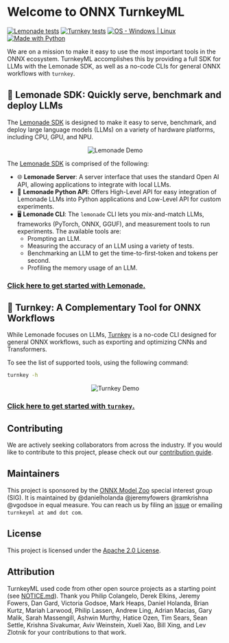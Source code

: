# Welcome to ONNX TurnkeyML

[![Lemonade tests](https://github.com/onnx/turnkeyml/actions/workflows/test_lemonade.yml/badge.svg)](https://github.com/onnx/turnkeyml/tree/main/test "Check out our tests")
[![Turnkey tests](https://github.com/onnx/turnkeyml/actions/workflows/test_turnkey.yml/badge.svg)](https://github.com/onnx/turnkeyml/tree/main/test "Check out our tests")
[![OS - Windows | Linux](https://img.shields.io/badge/OS-windows%20%7C%20linux-blue)](https://github.com/onnx/turnkeyml/blob/main/docs/install.md "Check out our instructions")
[![Made with Python](https://img.shields.io/badge/Python-3.8,3.10-blue?logo=python&logoColor=white)](https://github.com/onnx/turnkeyml/blob/main/docs/install.md "Check out our instructions")

We are on a mission to make it easy to use the most important tools in the ONNX ecosystem. TurnkeyML accomplishes this by providing a full SDK for LLMs with the Lemonade SDK, as well as a no-code CLIs for general ONNX workflows with `turnkey`.

## 🍋 Lemonade SDK: Quickly serve, benchmark and deploy LLMs

The [Lemonade SDK](https://github.com/onnx/turnkeyml/blob/main/docs/lemonade/README.md) is designed to make it easy to serve, benchmark, and deploy large language models (LLMs) on a variety of hardware platforms, including CPU, GPU, and NPU. 

<div align="center">
  <img src="https://download.amd.com/images/lemonade_640x480_1.gif" alt="Lemonade Demo" title="Lemonade in Action">
</div>

The [Lemonade SDK](https://github.com/onnx/turnkeyml/blob/main/docs/lemonade/README.md) is comprised of the following:

- 🌐 **Lemonade Server**: A server interface that uses the standard Open AI API, allowing applications to integrate with local LLMs.
- 🐍 **Lemonade Python API**: Offers High-Level API for easy integration of Lemonade LLMs into Python applications and Low-Level API for custom experiments.
- 🖥️ **Lemonade CLI**: The `lemonade` CLI lets you mix-and-match LLMs, frameworks (PyTorch, ONNX, GGUF), and measurement tools to run experiments. The available tools are:
  - Prompting an LLM.
  - Measuring the accuracy of an LLM using a variety of tests.
  - Benchmarking an LLM to get the time-to-first-token and tokens per second.
  - Profiling the memory usage of an LLM.

### [Click here to get started with Lemonade.](https://github.com/onnx/turnkeyml/blob/main/docs/lemonade/README.md)

## 🔑 Turnkey: A Complementary Tool for ONNX Workflows

While Lemonade focuses on LLMs, [Turnkey](https://github.com/onnx/turnkeyml/blob/main/docs/turnkey/README.md) is a no-code CLI designed for general ONNX workflows, such as exporting and optimizing CNNs and Transformers.

To see the list of supported tools, using the following command:

```bash
turnkey -h
```

<div align="center">
  <img src="https://download.amd.com/images/tkml_640x480_1.gif" alt="Turnkey Demo" title="Turnkey CLI">
</div>

### [Click here to get started with `turnkey`.](https://github.com/onnx/turnkeyml/blob/main/docs/turnkey/README.md)

## Contributing

We are actively seeking collaborators from across the industry. If you would like to contribute to this project, please check out our [contribution guide](https://github.com/onnx/turnkeyml/blob/main/docs/contribute.md).

## Maintainers

This project is sponsored by the [ONNX Model Zoo](https://github.com/onnx/models) special interest group (SIG). It is maintained by @danielholanda @jeremyfowers @ramkrishna @vgodsoe in equal measure. You can reach us by filing an [issue](https://github.com/onnx/turnkeyml/issues) or emailing `turnkeyml at amd dot com`.

## License

This project is licensed under the [Apache 2.0 License](https://github.com/onnx/turnkeyml/blob/main/LICENSE).

## Attribution

TurnkeyML used code from other open source projects as a starting point (see [NOTICE.md](NOTICE.md)). Thank you Philip Colangelo, Derek Elkins, Jeremy Fowers, Dan Gard, Victoria Godsoe, Mark Heaps, Daniel Holanda, Brian Kurtz, Mariah Larwood, Philip Lassen, Andrew Ling, Adrian Macias, Gary Malik, Sarah Massengill, Ashwin Murthy, Hatice Ozen, Tim Sears, Sean Settle, Krishna Sivakumar, Aviv Weinstein, Xueli Xao, Bill Xing, and Lev Zlotnik for your contributions to that work.

